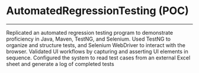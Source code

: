 # AutomatedRegressionTesting (POC)

---

Replicated an automated regression testing program to demonstrate proficiency
in Java, Maven, TestNG, and Selenium. Used TestNG to organize and structure tests, and Selenium WebDriver to interact
with the browser. Validated UI workflows by capturing and asserting UI elements in sequence. Configured the system
to read test cases from an external Excel sheet and generate a log of completed tests
